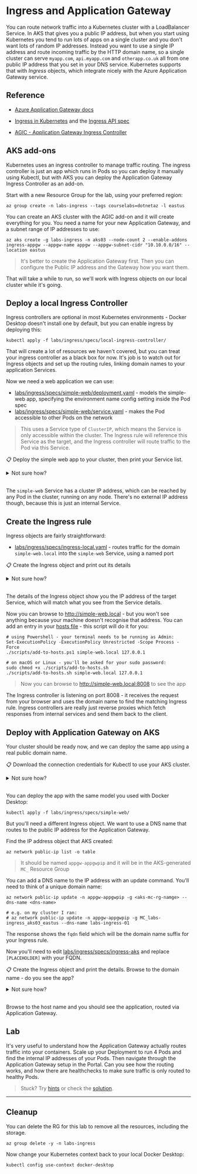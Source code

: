 # Ingress and Application Gateway

You can route network traffic into a Kubernetes cluster with a LoadBalancer Service. In AKS that gives you a public IP address, but when you start using Kubernetes you tend to run lots of apps on a single cluster and you don't want lots of random IP addresses. Instead you want to use a single IP address and route incoming traffic by the HTTP domain name, so a single cluster can serve `myapp.com`, `api.myapp.com` and `otherapp.co.uk` all from one public IP address that you set in your DNS service. Kubernetes supports that with _Ingress_ objects, which integrate nicely with the Azure Application Gateway service.

## Reference

- [Azure Application Gateway docs](https://docs.microsoft.com/en-gb/azure/application-gateway/)

- [Ingress in Kubernetes](https://kubernetes.io/docs/concepts/services-networking/ingress/) and the [Ingress API spec](https://kubernetes.io/docs/reference/generated/kubernetes-api/v1.20/#ingress-v1-networking-k8s-io)

- [AGIC - Application Gateway Ingress Controller](https://docs.microsoft.com/en-us/azure/application-gateway/ingress-controller-overview)

## AKS add-ons

Kubernetes uses an ingress controller to manage traffic routing. The ingress controller is just an app which runs in Pods so you can deploy it manually using Kubectl, but with AKS you can deploy the Application Gateway Ingress Controller as an add-on. 

Start with a new Resource Group for the lab, using your preferred region:

```
az group create -n labs-ingress --tags courselabs=dotnetaz -l eastus
```

You can create an AKS cluster with the AGIC add-on and it will create everything for you. You need a name for your new Application Gateway, and a subnet range of IP addresses to use:

```
az aks create -g labs-ingress -n aks03 --node-count 2 --enable-addons ingress-appgw --appgw-name appgw --appgw-subnet-cidr "10.10.0.0/16" --location eastus
```

> It's better to create the Application Gateway first. Then you can configure the Public IP address and the Gateway how you want them.

That will take a while to run, so we'll work with Ingress objects on our local cluster while it's going.

## Deploy a local Ingress Controller

Ingress controllers are optional in most Kubernetes environments - Docker Desktop doesn't install one by default, but you can enable ingress by deploying this:

```
kubectl apply -f labs/ingress/specs/local-ingress-controller/
```

That will create a lot of resources we haven't covered, but you can treat your ingress controller as a black box for now. It's job is to watch out for Ingress objects and set up the routing rules, linking domain names to your application Services.

Now we need a web application we can use:

- [labs/ingress/specs/simple-web/deployment.yaml](./specs/simple-web/deployment.yaml) - models the simple-web app, specifying the environment name config setting inside the Pod spec
- [labs/ingress/specs/simple-web/service.yaml](./specs/simple-web/service.yaml) - makes the Pod accessible to other Pods on the network

> This uses a Service type of `ClusterIP`, which means the Service is only accessible within the cluster. The Ingress rule will reference this Service as the target, and the Ingress controller will route traffic to the Pod via this Service.


📋 Deploy the simple web app to your cluster, then print your Service list.

<details>
  <summary>Not sure how?</summary>

The YAML files are all in the same folder:

```
kubectl apply -f labs/ingress/specs/simple-web/
```

Run this to show your Services:

```
kubectl get services
```

</details><br/>

The `simple-web` Service has a cluster IP address, which can be reached by any Pod in the cluster, running on any node. There's no external IP address though, because this is just an internal Service.

## Create the Ingress rule

Ingress objects are fairly straightforward:

- [labs/ingress/specs/ingress-local.yaml](./specs/ingress-local.yaml) - routes traffic for the domain `simple-web.local` into the `simple-web` Service, using a named port

📋 Create the Ingress object and print out its details

<details>
  <summary>Not sure how?</summary>

It's the same `apply` command for all resources:

```
kubectl apply -f labs/ingress/specs/ingress-local.yaml
```

And you can print the details of the object with:

```
kubectl get ingress

kubectl describe ingress simple-web
```

</details><br/>

The details of the Ingress object show you the IP address of the target Service, which will match what you see from the Service details.

Now you can browse to http://simple-web.local - but you won't see anything because your machine doesn't recognise that address. You can add an entry in your [hosts file](https://en.wikipedia.org/wiki/Hosts_(file)) - this script will do it for you:

```
# using Powershell - your terminal needs to be running as Admin:
Set-ExecutionPolicy -ExecutionPolicy Unrestricted -Scope Process -Force
./scripts/add-to-hosts.ps1 simple-web.local 127.0.0.1

# on macOS or Linux - you'll be asked for your sudo password:
sudo chmod +x ./scripts/add-to-hosts.sh
./scripts/add-to-hosts.sh simple-web.local 127.0.0.1
```

> Now you can browse to http://simple-web.local:8008 to see the app

The Ingress controller is listening on port 8008 - it receives the request from your browser and uses the domain name to find the matching Ingress rule. Ingress controllers are really just reverse proxies which fetch responses from internal services and send them back to the client.

## Deploy with Application Gateway on AKS

Your cluster should be ready now, and we can deploy the same app using a real public domain name.

📋 Download the connection credentials for Kubectl to use your AKS cluster.

<details>
  <summary>Not sure how?</summary>

This command creates the Kubectl context and sets it as the current one:

```
az aks get-credentials -g labs-ingress -n aks03
```

It's always a good idea to list the nodes, to check you're using the right cluster:

```
kubectl get nodes
```

</details><br/>

You can deploy the app with the same model you used with Docker Desktop:

```
kubectl apply -f labs/ingress/specs/simple-web/
```

But you'll need a different Ingress object. We want to use a DNS name that routes to the public IP address for the Application Gateway.

Find the IP address object that AKS created:

```
az network public-ip list -o table
```

> It should be named `appgw-appgwpip` and it will be in the AKS-generated `MC_` Resource Group

You can add a DNS name to the IP address with an update command. You'll need to think of a unique domain name:

```
az network public-ip update -n appgw-appgwpip -g <aks-mc-rg-namge> --dns-name <dns-name>

# e.g. on my cluster I ran:
# az network public-ip update -n appgw-appgwpip -g MC_labs-ingress_aks03_eastus --dns-name labs-ingress-01
```

The response shows the `fqdn` field which will be the domain name suffix for your Ingress rule.

Now you'll need to edit [labs/ingress/specs/ingress-aks](./specs/ingress-aks.yaml) and replace `[PLACEHOLDER]` with your FQDN.

📋 Create the Ingress object and print the details. Browse to the domain name - do you see the app?

<details>
  <summary>Not sure how?</summary>


Make sure you've set your own DNS name in the YAML and then apply it:

```
kubectl apply -f labs/ingress/specs/ingress-aks.yaml
```

Your Ingress object should show the DNS name and the public IP address:

```
kubectl get ingress
```

</details><br/>

Browse to the host name and you should see the application, routed via Application Gateway.

## Lab

It's very useful to understand how the Application Gateway actually routes traffic into your containers. Scale up your Deployment to run 4 Pods and find the internal IP addresses of your Pods. Then navigate through the Application Gateway setup in the Portal. Can you see how the routing works, and how there are healthchecks to make sure traffic is only routed to healthy Pods.

> Stuck? Try [hints](hints.md) or check the [solution](solution.md).

___

## Cleanup

You can delete the RG for this lab to remove all the resources, including the storage.

```
az group delete -y -n labs-ingress
```

Now change your Kubernetes context back to your local Docker Desktop:

```
kubectl config use-context docker-desktop
```